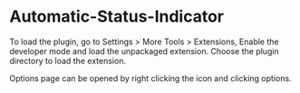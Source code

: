 # Automatic-Status-Indicator
To load the plugin, go to Settings > More Tools > Extensions, Enable the developer mode and 
load the unpackaged extension. Choose the plugin directory to load the extension.

Options page can be opened by right clicking the icon and clicking options.

